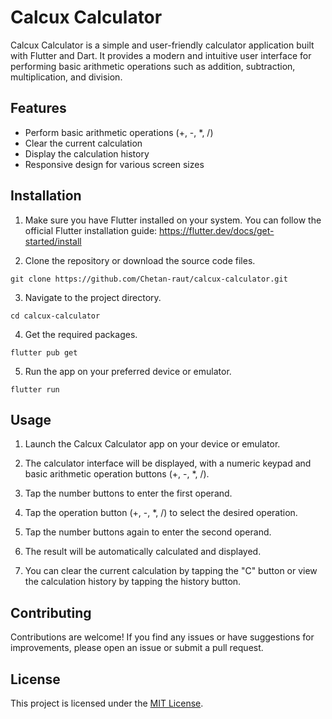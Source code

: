 # Calcux Calculator

Calcux Calculator is a simple and user-friendly calculator application built with Flutter and Dart. It provides a modern and intuitive user interface for performing basic arithmetic operations such as addition, subtraction, multiplication, and division.

## Features

- Perform basic arithmetic operations (+, -, *, /)
- Clear the current calculation
- Display the calculation history
- Responsive design for various screen sizes

## Installation

1. Make sure you have Flutter installed on your system. You can follow the official Flutter installation guide: https://flutter.dev/docs/get-started/install

2. Clone the repository or download the source code files.

```
git clone https://github.com/Chetan-raut/calcux-calculator.git
```

3. Navigate to the project directory.

```
cd calcux-calculator
```

4. Get the required packages.

```
flutter pub get
```

5. Run the app on your preferred device or emulator.

```
flutter run
```

## Usage

1. Launch the Calcux Calculator app on your device or emulator.

2. The calculator interface will be displayed, with a numeric keypad and basic arithmetic operation buttons (+, -, *, /).

3. Tap the number buttons to enter the first operand.

4. Tap the operation button (+, -, *, /) to select the desired operation.

5. Tap the number buttons again to enter the second operand.

6. The result will be automatically calculated and displayed.

7. You can clear the current calculation by tapping the "C" button or view the calculation history by tapping the history button.

## Contributing

Contributions are welcome! If you find any issues or have suggestions for improvements, please open an issue or submit a pull request.

## License

This project is licensed under the [MIT License](LICENSE).
